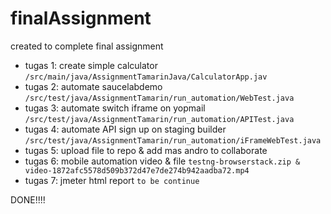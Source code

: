 # finalAssignment
created to complete final assignment

- tugas 1: create simple calculator `/src/main/java/AssignmentTamarinJava/CalculatorApp.jav`
- tugas 2: automate saucelabdemo `/src/test/java/AssignmentTamarin/run_automation/WebTest.java`
- tugas 3: automate switch iframe on yopmail `/src/test/java/AssignmentTamarin/run_automation/APITest.java`
- tugas 4: automate API sign up on staging builder `/src/test/java/AssignmentTamarin/run_automation/iFrameWebTest.java`
- tugas 5: upload file to repo & add mas andro to collaborate
- tugas 6: mobile automation video & file `testng-browserstack.zip & video-1872afc5578d509b372d47e7de274b942aadba72.mp4`
- tugas 7: jmeter html report `to be continue`

DONE!!!!
